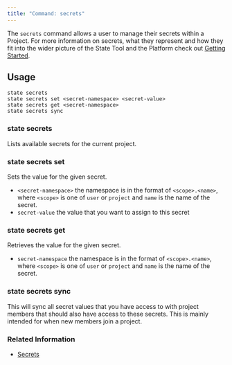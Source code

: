 ```yaml
---
title: "Command: secrets"
---
```


The `secrets` command allows a user to manage their secrets within a Project. For more information on secrets, what they represent and how they fit into the wider picture of the State Tool and the Platform check out [Getting Started](/state/start).

## Usage

```text
state secrets 
state secrets set <secret-namespace> <secret-value>
state secrets get <secret-namespace>
state secrets sync
```

### state secrets

Lists available secrets for the current project.

### state secrets set

Sets the value for the given secret.

 - `<secret-namespace>` the namespace is in the format of `<scope>.<name>`, where `<scope>` is one of `user` or `project` and `name` is the name of the secret.
 - `secret-value` the value that you want to assign to this secret

### state secrets get

Retrieves the value for the given secret.

 - `secret-namespace` the namespace is in the format of `<scope>.<name>`, where `<scope>` is one of `user` or `project` and `name` is the name of the secret.

### state secrets sync

This will sync all secret values that you have access to with project members that should also have access to these secrets. This is mainly intended for when new members join a project.

### Related Information

- [Secrets](/state/start#secrets)


